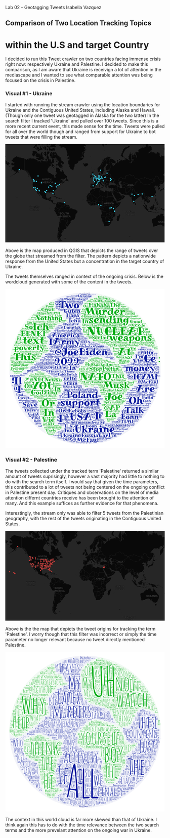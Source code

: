 Lab 02 - Geotagging Tweets
Isabella Vazquez

## Comparison of Two Location Tracking Topics 
# within the U.S and target Country

I decided to run this Tweet crawler on two countries facing immense crisis right now: respectively Ukraine and Palestine. I decided to make this comparison, as I am aware that Ukraine is receivign a lot of attention in the mediascape and I wanted to see what comparable attention was being focused on the crisis in Palestine.

### Visual #1 - Ukraine
I started with running the stream crawler using the location boundaries for Ukraine and the Contiguous United States, including Alaska and Hawaii. (Though only one tweet was geotagged in Alaska for the two latter)
In the search filter I tracked 'Ukraine' and pulled over 100 tweets. Since this is a more recent current event, this made sense for the time. Tweets were pulled for all over the world though and ranged from support for Ukraine to bot tweets that were filling the stream. 

![Map of Tweets filtered 'Ukraine'](img/screenshot_of_map-1.png)

Above is the map produced in QGIS that depicts the range of tweets over the globe that streamed from the filter. The pattern depicts a nationwide response from the United States but a concentration in the target country of Ukraine. 

The tweets themselves ranged in context of the ongoing crisis.
Below is the wordcloud generated with some of the content in the tweets.

![Wordcloud for tracked term: Ukraine](img/screenshot_of_wordcloud-1.png)

### Visual #2 - Palestine
The tweets collected under the tracked term 'Palestine' returned a similar amount of tweets suprisingly, however a vast majority had little to nothing to do with the search term itself. I would say that given the time parameters, this contributed to a lot of tweets not being centered on the ongoing conflict in Palestine present day. 
Critiques and observations on the level of media attention differnt countries receive has been brought to the attention of many. And this example suffices as further evidence for that phenomena.

Interestingly, the stream only was able to filter 5 tweets from the Palestinian geography, with the rest of the tweets originating in the Contiguous United States. 

![Map of Tweets filtered 'Palestine'](img/screenshot_of_map-2.png)

Above is the the map that depicts the tweet origins for tracking the term 'Palestine'. I worry though that this filter was incorrect or simply the time parameter no longer relevant because no tweet directly mentioned Palestine. 

![Wordcloud for tracked term: Palestine](img/screenshot_of_wordcloud-2.png)

The context in this world cloud is far more skewed than that of Ukraine. I think again this has to do with the time relevance between the two search terms and the more prevelant attention on the ongoing war in Ukraine. 
